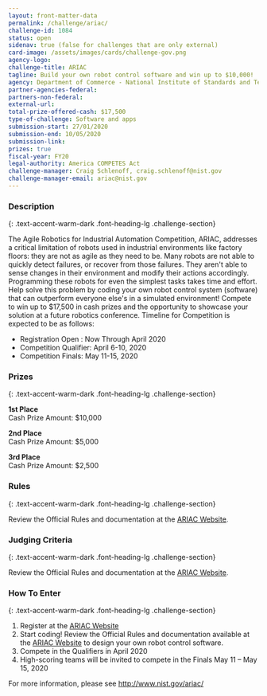 ```yaml
---
layout: front-matter-data
permalink: /challenge/ariac/
challenge-id: 1084
status: open
sidenav: true (false for challenges that are only external)
card-image: /assets/images/cards/challenge-gov.png
agency-logo: 
challenge-title: ARIAC
tagline: Build your own robot control software and win up to $10,000!
agency: Department of Commerce - National Institute of Standards and Technology
partner-agencies-federal:
partners-non-federal:
external-url:
total-prize-offered-cash: $17,500
type-of-challenge: Software and apps
submission-start: 27/01/2020
submission-end: 10/05/2020
submission-link:
prizes: true
fiscal-year: FY20
legal-authority: America COMPETES Act
challenge-manager: Craig Schlenoff, craig.schlenoff@nist.gov
challenge-manager-email: ariac@nist.gov
---
```




<!-- Description start -->
### Description
{: .text-accent-warm-dark .font-heading-lg .challenge-section}

<p>The Agile Robotics for Industrial Automation Competition, ARIAC, addresses a critical limitation of robots used in industrial environments like factory floors: they are not as agile as they need to be. Many robots are not able to quickly detect failures, or recover from those failures. They aren't able to sense changes in their environment and modify their actions accordingly. Programming these robots for even the simplest tasks takes time and effort. Help solve this problem by coding your own robot control system (software) that can outperform everyone else's in a simulated environment! Compete to win up to $17,500 in cash prizes and the opportunity to showcase your solution at a future robotics conference. Timeline for Competition is expected to be as follows:</p>
<ul>
<li>Registration Open : Now Through April 2020</li>
<li>Competition Qualifier: April 6-10, 2020</li>
<li>Competition Finals: May 11-15, 2020</li>
</ul>

<!-- Prizes start -->
### Prizes
{: .text-accent-warm-dark .font-heading-lg .challenge-section}

<p><strong>1st Place</strong><br />Cash Prize Amount: $10,000</p>
<p><strong>2nd Place</strong><br />Cash Prize Amount: $5,000</p>
<p><strong>3rd Place</strong><br />Cash Prize Amount: $2,500</p>

<!-- Rules start -->
### Rules 
{: .text-accent-warm-dark .font-heading-lg .challenge-section}

<p>Review the Official Rules and documentation at the&nbsp;<a href="http://www.nist.gov/ariac" target="_blank" rel="noopener" data-saferedirecturl="https://www.google.com/url?q=http://www.nist.gov/ariac&amp;source=gmail&amp;ust=1575371912059000&amp;usg=AFQjCNEdjavCLJ05pTRNSa3yP6ykeaNpRA">ARIAC Website</a><span style="color: #3d4551;">.</span></p>

<!-- Judging start -->
### Judging Criteria
{: .text-accent-warm-dark .font-heading-lg .challenge-section}

<p>Review the Official Rules and documentation at the&nbsp;<a href="http://www.nist.gov/ariac" target="_blank" rel="noopener" data-saferedirecturl="https://www.google.com/url?q=http://www.nist.gov/ariac&amp;source=gmail&amp;ust=1575371912059000&amp;usg=AFQjCNEdjavCLJ05pTRNSa3yP6ykeaNpRA">ARIAC Website</a><span style="color: #3d4551;">.</span></p>

<!--  How To Enter start -->
### How To Enter
{: .text-accent-warm-dark .font-heading-lg .challenge-section}

<ol>
<li>Register at the&nbsp;<a href="http://www.nist.gov/ariac" data-saferedirecturl="https://www.google.com/url?q=http://www.nist.gov/ariac&amp;source=gmail&amp;ust=1575371912048000&amp;usg=AFQjCNEABQlzjr38v7xKF--0BIvKnu3XaA">ARIAC Website</a></li>
<li>Start coding! Review the Official Rules and documentation available at the&nbsp;<a href="http://www.nist.gov/ariac" data-saferedirecturl="https://www.google.com/url?q=http://www.nist.gov/ariac&amp;source=gmail&amp;ust=1575371912048000&amp;usg=AFQjCNEABQlzjr38v7xKF--0BIvKnu3XaA">ARIAC Website</a>&nbsp;to design your own robot control software.</li>
<li>Compete in the Qualifiers in April 2020</li>
<li>High-scoring teams will be invited to compete in the Finals May 11 &ndash; May 15, 2020</li>
</ol>
<p>For more information, please see&nbsp;<a href="http://www.nist.gov/ariac/" data-saferedirecturl="https://www.google.com/url?q=http://www.nist.gov/ariac/&amp;source=gmail&amp;ust=1575371912048000&amp;usg=AFQjCNFmkarVjH2posOjq8n53bf9z83X2Q">http://www.nist.gov/ariac/</a></p>

